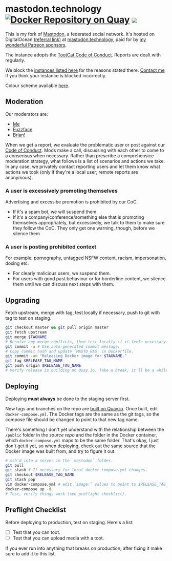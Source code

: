 # mastodon.technology [![Docker Repository on Quay](https://quay.io/repository/ashfurrow/mastodon/status "Docker Repository on Quay")](https://quay.io/repository/ashfurrow/mastodon) <a href="https://www.statuscake.com" title="Website Uptime Monitoring"><img src="https://app.statuscake.com/button/index.php?Track=GPxZc1jKYG&Days=1&Design=7" /></a>

This is my fork of [Mastodon](https://github.com/tootsuite/mastodon), a
federated social network. It's hosted on DigitalOcean [(referral link)](https://m.do.co/c/4a83a8a7aedf)
at [mastodon.technology](https://mastodon.technology), paid for by [my
wonderful Patreon sponsors](https://www.patreon.com/user?u=3581610).

The instance adopts the [TootCat Code of Conduct](https://github.com/TootCat/mastodon/wiki/Code-of-Conduct/41432d2c42ba9be52f2710b8b5c7b77f41271c0b).
Reports are dealt with regularly.

We block the [instances listed here](https://github.com/tootcafe/blocked-instances)
for the reasons stated there. [Contact me](mailto:ash@ashfurrow.com) if you
think your instance is blocked incorrectly.

Colour scheme available [here](http://www.colourlovers.com/palette/298957/Paris_mon_Amour).

## Moderation

Our moderators are:

- [Me](https://mastodon.technology/@ashfurrow)
- [Fuzzface](https://mastodon.technology/@fuzzface)
- [Brian!](https://mastodon.technology/@bclindner)

When we get a report, we evaluate the problematic user or post against our [Code of Conduct](https://mastodon.technology/about/more). Mods make a call, discussing with each other to come to a consensus when necessary. Rather than prescribe a comprehensice moderation strategy, what follows is a list of scenarios and actions we take. In any case, we privately contact reporting users and let them know what actions we took (only if they're a local user; remote reports are anonymous).

### A user is excessively promoting themselves

Advertising and excessibe promotion is prohibited by our CoC. 

- If it's a spam bot, we will suspend them.
- If it's a company/conference/something else that is promoting themselves appropriately, but excessively, we talk to them to make sure they follow the CoC. They only get one warning, though, before we silence them

### A user is posting prohibited context

For example: pornography, untagged NSFW content, racism, impersonation, doxing etc.

- For clearly malicious users, we suspend them.
- For users with good past behaviour or for borderline content, we silence them until we can discuss next steps with them.

## Upgrading

Fetch upstream, merge with tag, test locally if necessary, push to git with tag to test on staging.

```sh
git checkout master && git pull origin master
git fetch upstream
git merge $TAGNAME
# Resolve any merge conflicts, then test locally if it feels necessary.
git commit -a # Use auto-generated commit message.
# Copy commit hash and update `MASTO_HAS` in Dockerfile.
git commit -am "Releasing Docker image for $TAGNAME."
git tag $RELEASE_TAG_NAME
git push origin $RELEASE_TAG_NAME
# Verify release is building on Quay.io. Take a break, it'll be a while.
```

## Deploying

Deploying **must always** be done to the staging server first.

New tags and branches on the repo are [built on Quay.io](https://quay.io/repository/ashfurrow/mastodon). Once built, edit `docker-compose.yml`. The Docker tags are the same as the git tags, so the compose file should be changed to point to that new tag name.

There's something I don't yet understand with the relationship between the `/public` folder in the _source repo_ and the folder in the Docker container, which `docker-compose.yml` maps to be the same folder. That's okay, I just don't get it yet, so when deploying, check out the same source that the Docker image was built from, and try to figure it out.

```sh
# ssh'd into a server in the `mastodon` folder.
git pull
git stash # If necessary for local docker-compose.yml changes.
git checkout $RELEASE_TAG_NAME
git stash pop
vim docker-compose.yml # edit `image:` values to point to $RELEASE_TAG_NAME.
docker-compose up -d
# Test, verify things work (see preflight checklist).
```

## Preflight Checklist

Before deploying to production, test on staging. Here's a list:

- [ ] Test that you can toot.
- [ ] Test that you can upload media with a toot.

If you ever run into anything that breaks on production, after fixing it make sure to add it to this list.
